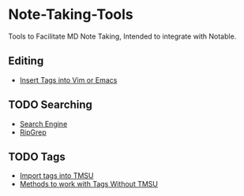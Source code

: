 # Note-Taking-Tools
Tools to Facilitate MD Note Taking, Intended to integrate with Notable.

## Editing

* [Insert Tags into Vim or Emacs](./auto-complete-tags-vim/Auto-Complete-Tags.md)

## TODO Searching

* [Search Engine]()
* [RipGrep]()

## TODO Tags

* [Import tags into TMSU](./tags-to-TMSU/Import-Tags-to-TMSU.md )
* [Methods to work with Tags Without TMSU]()

